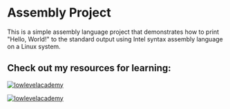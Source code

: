 # Assembly Project

This is a simple assembly language project that demonstrates how to print "Hello, World!" 
to the standard output using Intel syntax assembly language on a Linux system.

## Check out my resources for learning:

[![lowlevelacademy](https://img.shields.io/badge/LowLevel-Academy-purple.svg)](https://lowlevel.academy/labs/1)

[![lowlevelacademy](https://img.shields.io/badge/Assembly-x86-blue.svg)](https://chromium.googlesource.com/chromiumos/docs/+/master/constants/syscalls.md#x86-32_bit)
